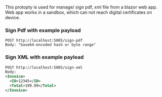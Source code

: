 This protopty is used for manage/ sign pdf, xml file from a blazor web app. 
Web app works in a sandbox, which can not reach digital certificates on device.

### Sign Pdf with example payload

```
POST http://localhost:5005/sign-pdf
Body: "base64-encoded hash or byte range"
```

### Sign XML with example payload

```xml
POST http://localhost:5005/sign-xml
Body:
<Invoice>
  <ID>12345</ID>
  <Total>199.99</Total>
</Invoice>
```
